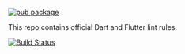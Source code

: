 [![pub package](https://img.shields.io/pub/v/lints.svg)](https://pub.dev/packages/lints)

This repo contains official Dart and Flutter lint rules.

[![Build Status](https://github.com/dart-lang/lints/workflows/validate/badge.svg)](https://github.com/dart-lang/lints/actions)
